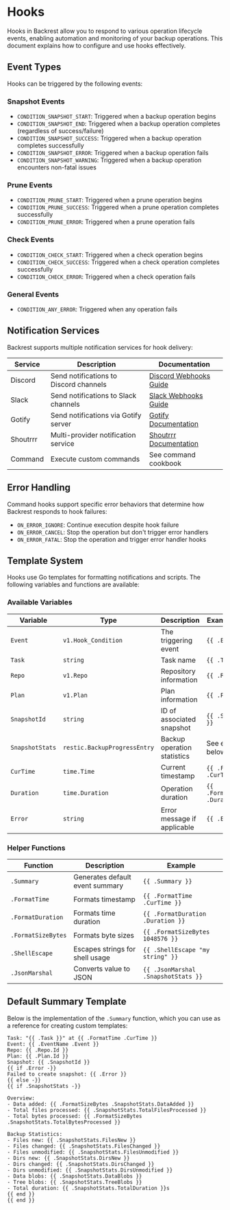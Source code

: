 # Hooks

Hooks in Backrest allow you to respond to various operation lifecycle events, enabling automation and monitoring of your backup operations. This document explains how to configure and use hooks effectively.

## Event Types

Hooks can be triggered by the following events:

### Snapshot Events
- `CONDITION_SNAPSHOT_START`: Triggered when a backup operation begins
- `CONDITION_SNAPSHOT_END`: Triggered when a backup operation completes (regardless of success/failure)
- `CONDITION_SNAPSHOT_SUCCESS`: Triggered when a backup operation completes successfully
- `CONDITION_SNAPSHOT_ERROR`: Triggered when a backup operation fails
- `CONDITION_SNAPSHOT_WARNING`: Triggered when a backup operation encounters non-fatal issues

### Prune Events
- `CONDITION_PRUNE_START`: Triggered when a prune operation begins
- `CONDITION_PRUNE_SUCCESS`: Triggered when a prune operation completes successfully
- `CONDITION_PRUNE_ERROR`: Triggered when a prune operation fails

### Check Events
- `CONDITION_CHECK_START`: Triggered when a check operation begins
- `CONDITION_CHECK_SUCCESS`: Triggered when a check operation completes successfully
- `CONDITION_CHECK_ERROR`: Triggered when a check operation fails

### General Events
- `CONDITION_ANY_ERROR`: Triggered when any operation fails

## Notification Services

Backrest supports multiple notification services for hook delivery:

| Service  | Description                            | Documentation                                                                                       |
| -------- | -------------------------------------- | --------------------------------------------------------------------------------------------------- |
| Discord  | Send notifications to Discord channels | [Discord Webhooks Guide](https://support.discord.com/hc/en-us/articles/228383668-Intro-to-Webhooks) |
| Slack    | Send notifications to Slack channels   | [Slack Webhooks Guide](https://api.slack.com/messaging/webhooks)                                    |
| Gotify   | Send notifications via Gotify server   | [Gotify Documentation](https://github.com/gotify/server)                                            |
| Shoutrrr | Multi-provider notification service    | [Shoutrrr Documentation](https://containrrr.dev/shoutrrr/v0.8/)                                     |
| Command  | Execute custom commands                | See command cookbook                                                                                |

## Error Handling

Command hooks support specific error behaviors that determine how Backrest responds to hook failures:

- `ON_ERROR_IGNORE`: Continue execution despite hook failure
- `ON_ERROR_CANCEL`: Stop the operation but don't trigger error handlers
- `ON_ERROR_FATAL`: Stop the operation and trigger error handler hooks

## Template System

Hooks use Go templates for formatting notifications and scripts. The following variables and functions are available:

### Available Variables

| Variable        | Type                         | Description                 | Example Usage                     |
| --------------- | ---------------------------- | --------------------------- | --------------------------------- |
| `Event`         | `v1.Hook_Condition`          | The triggering event        | `{{ .Event }}`                    |
| `Task`          | `string`                     | Task name                   | `{{ .Task }}`                     |
| `Repo`          | `v1.Repo`                    | Repository information      | `{{ .Repo.Id }}`                  |
| `Plan`          | `v1.Plan`                    | Plan information            | `{{ .Plan.Id }}`                  |
| `SnapshotId`    | `string`                     | ID of associated snapshot   | `{{ .SnapshotId }}`               |
| `SnapshotStats` | `restic.BackupProgressEntry` | Backup operation statistics | See example below                 |
| `CurTime`       | `time.Time`                  | Current timestamp           | `{{ .FormatTime .CurTime }}`      |
| `Duration`      | `time.Duration`              | Operation duration          | `{{ .FormatDuration .Duration }}` |
| `Error`         | `string`                     | Error message if applicable | `{{ .Error }}`                    |

### Helper Functions

| Function           | Description                     | Example                             |
| ------------------ | ------------------------------- | ----------------------------------- |
| `.Summary`         | Generates default event summary | `{{ .Summary }}`                    |
| `.FormatTime`      | Formats timestamp               | `{{ .FormatTime .CurTime }}`        |
| `.FormatDuration`  | Formats time duration           | `{{ .FormatDuration .Duration }}`   |
| `.FormatSizeBytes` | Formats byte sizes              | `{{ .FormatSizeBytes 1048576 }}`    |
| `.ShellEscape`     | Escapes strings for shell usage | `{{ .ShellEscape "my string" }}`    |
| `.JsonMarshal`     | Converts value to JSON          | `{{ .JsonMarshal .SnapshotStats }}` |

## Default Summary Template

Below is the implementation of the `.Summary` function, which you can use as a reference for creating custom templates:

```
Task: "{{ .Task }}" at {{ .FormatTime .CurTime }}
Event: {{ .EventName .Event }}
Repo: {{ .Repo.Id }}
Plan: {{ .Plan.Id }}
Snapshot: {{ .SnapshotId }}
{{ if .Error -}}
Failed to create snapshot: {{ .Error }}
{{ else -}}
{{ if .SnapshotStats -}}

Overview:
- Data added: {{ .FormatSizeBytes .SnapshotStats.DataAdded }}
- Total files processed: {{ .SnapshotStats.TotalFilesProcessed }}
- Total bytes processed: {{ .FormatSizeBytes .SnapshotStats.TotalBytesProcessed }}

Backup Statistics:
- Files new: {{ .SnapshotStats.FilesNew }}
- Files changed: {{ .SnapshotStats.FilesChanged }}
- Files unmodified: {{ .SnapshotStats.FilesUnmodified }}
- Dirs new: {{ .SnapshotStats.DirsNew }}
- Dirs changed: {{ .SnapshotStats.DirsChanged }}
- Dirs unmodified: {{ .SnapshotStats.DirsUnmodified }}
- Data blobs: {{ .SnapshotStats.DataBlobs }}
- Tree blobs: {{ .SnapshotStats.TreeBlobs }}
- Total duration: {{ .SnapshotStats.TotalDuration }}s
{{ end }}
{{ end }}
